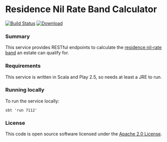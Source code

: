 # Residence Nil Rate Band Calculator

[![Build Status](https://travis-ci.org/hmrc/residence-nil-rate-band-calculator.svg?branch=master)](https://travis-ci.org/hmrc/residence-nil-rate-band-calculator) [ ![Download](https://api.bintray.com/packages/hmrc/releases/residence-nil-rate-band-calculator/images/download.svg) ](https://bintray.com/hmrc/releases/residence-nil-rate-band-calculator/_latestVersion)

### Summary
This service provides RESTful endpoints to calculate the [residence nil-rate band](https://www.gov.uk/guidance/inheritance-tax-residence-nil-rate-band) an estate can qualify for.

### Requirements
This service is written in Scala and Play 2.5, so needs at least a JRE to run.

### Running locally
To run the service locally:

    sbt 'run 7112'

### License

This code is open source software licensed under the [Apache 2.0 License]("http://www.apache.org/licenses/LICENSE-2.0.html").
